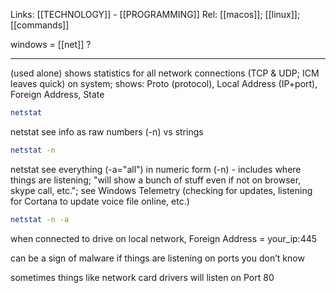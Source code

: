 Links: [[TECHNOLOGY]] - [[PROGRAMMING]]
Rel: [[macos]]; [[linux]]; [[commands]]

windows = [[net]] ?

--- 
(used alone) shows statistics for all network connections (TCP & UDP; ICM leaves quick) on system; shows: Proto (protocol), Local Address (IP+port), Foreign Address, State

```sh
netstat
```

netstat see info as raw numbers (-n) vs strings
```sh
netstat -n
```

netstat see everything (-a="all") in numeric form (-n) - includes where things are listening; "will show a bunch of stuff even if not on browser, skype call, etc.";
see Windows Telemetry (checking for updates, listening for Cortana to update voice file online, etc.)
```sh
netstat -n -a

```

when connected to drive on local network, Foreign Address = your_ip:445 

can be a sign of malware if things are listening on ports you don’t know

sometimes things like network card drivers will listen on Port 80
